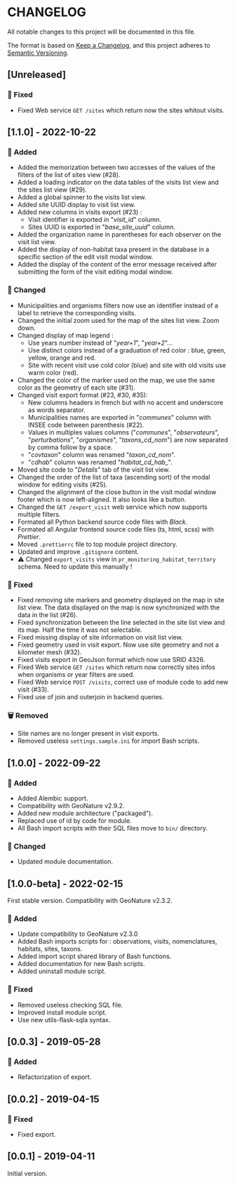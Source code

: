 # CHANGELOG

All notable changes to this project will be documented in this file.

The format is based on [Keep a Changelog](https://keepachangelog.com/en/1.0.0/),
and this project adheres to [Semantic Versioning](https://semver.org/spec/v2.0.0.html).

## [Unreleased]

### 🐛 Fixed

* Fixed Web service `GET /sites` which return now the sites whitout visits.

## [1.1.0] - 2022-10-22

### 🚀 Added

* Added the memorization between two accesses of the values ​​of the filters of the list of sites view (#28).
* Added a loading indicator on the data tables of the visits list view and the sites list view (#29).
* Added a global spinner to the visits list view.
* Added site UUID display to visit list view.
* Added new columns in visits export (#23) :
  * Visit identifier is exported in "*visit_id*" column.
  * Sites UUID is exported in "*base_site_uuid*" column.
* Added the organization name in parentheses for each observer on the visit list view.
* Added the display of non-habitat taxa present in the database in
a specific section of the edit visit modal window.
* Added the display of the content of the error message received after submitting
the form of the visit editing modal window.

### 🔄 Changed

* Municipalities and organisms filters now use an identifier instead of a
label to retrieve the corresponding visits.
* Changed the initial zoom used for the map of the sites list view. Zoom down.
* Changed display of map legend :
  * Use years number instead of "*year+1*", "*year+2*"...
  * Use distinct colors instead of a graduation of red color : blue, green, yellow, orange and red.
  * Site with recent visit use cold color (blue) and site with old visits use warm color (red).
* Changed the color of the marker used on the map, we use the same color as the geometry of each site (#31).
* Changed visit export format (#23, #30, #35):
  * New columns headers in french but with no accent and underscore as words separator.
  * Municipalities names are exported in "*communes*" column with INSEE code between parenthesis (#22).
  * Values in multiples values columns ("*communes*", "*observateurs*",
  "*perturbations*", "*organismes*", "*taxons_cd_nom*") are now separated by comma follow by a space.
  * "*covtaxon*" column was renamed "*taxon_cd_nom*".
  * "*cdhab*" column was renamed "*habitat_cd_hab_*".
* Moved site code to "*Details*" tab of the visit list view.
* Changed the order of the list of taxa (ascending sort) of the modal window for editing visits (#25).
* Changed the alignment of the close button in the visit modal window footer which is now left-aligned.
It also looks like a button.
* Changed the `GET /export_visit` web service which now supports multiple filters.
* Formated all Python backend source code files with *Black*.
* Formated all Angular frontend source code files (ts, html, scss) with *Prettier*.
* Moved `.prettierrc` file to top module project directory.
* Updated and improve `.gitignore` content.
* ⚠️ Changed `export_visits` view in `pr_monitoring_habitat_territory` schema. Need to update this manually !

### 🐛 Fixed

* Fixed removing site markers and geometry displayed on the map in site list view.
The data displayed on the map is now synchronized with the data in the list (#26).
* Fixed synchronization between the line selected in the site list view and its map.
Half the time it was not selectable.
* Fixed missing display of site information on visit list view.
* Fixed geometry used in visit export. Now use site geometry and not a kilometer mesh (#32).
* Fixed visits export in GeoJson format which now use SRID 4326.
* Fixed Web service `GET /sites` which return now correctly sites infos when organisms or year filters are used.
* Fixed Web service `POST /visits`, correct use of module code to add new visit (#33).
* Fixed use of join and outerjoin in backend queries.

### 🗑 Removed

* Site names are no longer present in visit exports.
* Removed useless `settings.sample.ini` for import Bash scripts.

## [1.0.0] - 2022-09-22

### 🚀 Added

* Added Alembic support.
* Compatibility with GeoNature v2.9.2.
* Added new module architecture ("packaged").
* Replaced use of id by code for module.
* All Bash import scripts with their SQL files move to `bin/` directory.

### 🔄 Changed

* Updated module documentation.

## [1.0.0-beta] - 2022-02-15

First stable version. Compatibility with GeoNature v2.3.2.

### 🚀 Added

* Update compatibility to GeoNature v2.3.0
* Added Bash imports scripts for : observations, visits, nomenclatures, habitats, sites, taxons.
* Added import script shared library of Bash functions.
* Added documentation for new Bash scripts.
* Added uninstall module script.

### 🐛 Fixed

* Removed useless checking SQL file.
* Improved install module script.
* Use new utils-flask-sqla syntax.

## [0.0.3] - 2019-05-28
### 🚀 Added

* Refactorization of export.
## [0.0.2] - 2019-04-15
### 🐛 Fixed

* Fixed export.

## [0.0.1] - 2019-04-11

Initial version.
